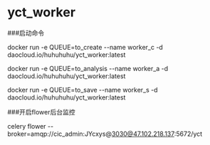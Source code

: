# yct_worker

###启动命令

docker run -e QUEUE=to_create --name worker_c -d daocloud.io/huhuhuhu/yct_worker:latest

docker run -e QUEUE=to_analysis --name worker_a -d daocloud.io/huhuhuhu/yct_worker:latest

docker run -e QUEUE=to_save --name worker_s -d daocloud.io/huhuhuhu/yct_worker:latest

###开启flower后台监控

celery flower --broker=amqp://cic_admin:JYcxys@3030@47.102.218.137:5672/yct